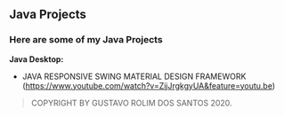 ## Java Projects

### Here are some of my Java Projects

**Java Desktop:**
- JAVA RESPONSIVE SWING MATERIAL DESIGN FRAMEWORK (https://www.youtube.com/watch?v=ZijJrgkgyUA&feature=youtu.be)

> COPYRIGHT BY GUSTAVO ROLIM DOS SANTOS 2020.
